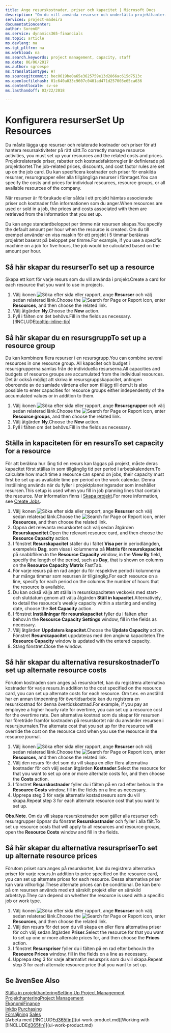 ```yaml
---
title: Ange resurskostnader, priser och kapacitet | Microsoft Docs
description: "Om du vill använda resurser och underlätta projekthantering, specificera kostnader och priser för enskilda resurser eller resursgrupper och ange en resurskapacitet."
services: project-madeira
documentationcenter: 
author: SorenGP
ms.service: dynamics365-financials
ms.topic: article
ms.devlang: na
ms.tgt_pltfrm: na
ms.workload: na
ms.search.keywords: project management, capacity, staff
ms.date: 06/06/2017
ms.author: sgroespe
ms.translationtype: HT
ms.sourcegitcommit: bec0619be0a65e3625759e13d2866ac615d7513c
ms.openlocfilehash: 01c640a033c9607c0401ad471d257003e65ca636
ms.contentlocale: sv-se
ms.lasthandoff: 03/22/2018

---
```

# <a name="set-up-resources"></a><span data-ttu-id="2e580-103">Konfigurera resurser</span><span class="sxs-lookup"><span data-stu-id="2e580-103">Set Up Resources</span></span>
<span data-ttu-id="2e580-104">Du måste lägga upp resurser och relaterade kostnader och priser för att hantera resursaktiviteter på rätt sätt.</span><span class="sxs-lookup"><span data-stu-id="2e580-104">To correctly manage resource activities, you must set up your resources and the related costs and prices.</span></span> <span data-ttu-id="2e580-105">Projektrelaterade priser, rabatter och kostnadsfaktorregler är definierade på projektkortet.</span><span class="sxs-lookup"><span data-stu-id="2e580-105">The job-related prices, discounts, and cost factor rules are set up on the job card.</span></span> <span data-ttu-id="2e580-106">Du kan specificera kostnader och priser för enskilda resurser, resursgrupper eller alla tillgängliga resurser i företaget.</span><span class="sxs-lookup"><span data-stu-id="2e580-106">You can specify the costs and prices for individual resources, resource groups, or all available resources of the company.</span></span>

<span data-ttu-id="2e580-107">När resurser är förbrukade eller sålda i ett projekt hämtas associerade priser och kostnader från informationen som du anger.</span><span class="sxs-lookup"><span data-stu-id="2e580-107">When resources are used or sold in a job, the prices and costs associated with them are retrieved from the information that you set up.</span></span>

<span data-ttu-id="2e580-108">Du kan ange standardbeloppet per timme när resursen skapas.</span><span class="sxs-lookup"><span data-stu-id="2e580-108">You specify the default amount per hour when the resource is created.</span></span> <span data-ttu-id="2e580-109">Om du till exempel använder en viss maskin för ett projekt i 5 timmar beräknas projektet baserat på beloppet per timme.</span><span class="sxs-lookup"><span data-stu-id="2e580-109">For example, if you use a specific machine on a job for five hours, the job would be calculated based on the amount per hour.</span></span>

## <a name="to-set-up-a-resource"></a><span data-ttu-id="2e580-110">Så här skapar du resurser</span><span class="sxs-lookup"><span data-stu-id="2e580-110">To set up a resource</span></span>
<span data-ttu-id="2e580-111">Skapa ett kort för varje resurs som du vill använda i projekt.</span><span class="sxs-lookup"><span data-stu-id="2e580-111">Create a card for each resource that you want to use in projects.</span></span>

1. <span data-ttu-id="2e580-112">Välj ikonen ![Söka efter sida eller rapport](media/ui-search/search_small.png "Ikonen Söka efter sida eller rapport"), ange **Resurser** och välj sedan relaterad länk.</span><span class="sxs-lookup"><span data-stu-id="2e580-112">Choose the ![Search for Page or Report](media/ui-search/search_small.png "Search for Page or Report icon") icon, enter **Resources**, and then choose the related link.</span></span>
2. <span data-ttu-id="2e580-113">Välj åtgärden **Ny**.</span><span class="sxs-lookup"><span data-stu-id="2e580-113">Choose the **New** action.</span></span>
3. <span data-ttu-id="2e580-114">Fyll i fälten om det behövs.</span><span class="sxs-lookup"><span data-stu-id="2e580-114">Fill in the fields as necessary.</span></span> [!INCLUDE[tooltip-inline-tip](includes/tooltip-inline-tip_md.md)]  

## <a name="to-set-up-a-resource-group"></a><span data-ttu-id="2e580-115">Så här skapar du en resursgrupp</span><span class="sxs-lookup"><span data-stu-id="2e580-115">To set up a resource group</span></span>
<span data-ttu-id="2e580-116">Du kan kombinera flera resurser i en resursgrupp.</span><span class="sxs-lookup"><span data-stu-id="2e580-116">You can combine several resources in one resource group.</span></span> <span data-ttu-id="2e580-117">All kapacitet och budget i resursgrupperna samlas från de individuella resurserna.</span><span class="sxs-lookup"><span data-stu-id="2e580-117">All capacities and budgets of resource groups are accumulated from the individual resources.</span></span> <span data-ttu-id="2e580-118">Det är också möjligt att skriva in resursgruppskapacitet, antingen oberoende av de samlade värdena eller som tillägg till dem.</span><span class="sxs-lookup"><span data-stu-id="2e580-118">It is also possible to enter capacities for resource groups either independently of the accumulated values or in addition to them.</span></span>

1. <span data-ttu-id="2e580-119">Välj ikonen ![Söka efter sida eller rapport](media/ui-search/search_small.png "Ikonen Söka efter sida eller rapport"), ange **Resursgrupper** och välj sedan relaterad länk.</span><span class="sxs-lookup"><span data-stu-id="2e580-119">Choose the ![Search for Page or Report](media/ui-search/search_small.png "Search for Page or Report icon") icon, enter **Resource groups**, and then choose the related link.</span></span>
2. <span data-ttu-id="2e580-120">Välj åtgärden **Ny**.</span><span class="sxs-lookup"><span data-stu-id="2e580-120">Choose the **New** action.</span></span>
3. <span data-ttu-id="2e580-121">Fyll i fälten om det behövs.</span><span class="sxs-lookup"><span data-stu-id="2e580-121">Fill in the fields as necessary.</span></span>

## <a name="to-set-capacity-for-a-resource"></a><span data-ttu-id="2e580-122">Ställa in kapaciteten för en resurs</span><span class="sxs-lookup"><span data-stu-id="2e580-122">To set capacity for a resource</span></span>
<span data-ttu-id="2e580-123">För att beräkna hur lång tid en resurs kan läggas på projekt, måste deras kapacitet först ställas in som tillgänglig tid per period i arbetskalendern.</span><span class="sxs-lookup"><span data-stu-id="2e580-123">To calculate how much time a resource can spend on jobs, their capacity must first be set up as available time per period on the work calendar.</span></span> <span data-ttu-id="2e580-124">Denna inställning används när du fyller i projektplaneringsrader som innehåller resursen.</span><span class="sxs-lookup"><span data-stu-id="2e580-124">This setup is used when you fill in job planning lines that contain the resource.</span></span> <span data-ttu-id="2e580-125">Mer information finns i [Skapa projekt](projects-how-create-jobs.md).</span><span class="sxs-lookup"><span data-stu-id="2e580-125">For more information, see [Create Jobs](projects-how-create-jobs.md).</span></span>

1. <span data-ttu-id="2e580-126">Välj ikonen ![Söka efter sida eller rapport](media/ui-search/search_small.png "Ikonen Söka efter sida eller rapport"), ange **Resurser** och välj sedan relaterad länk.</span><span class="sxs-lookup"><span data-stu-id="2e580-126">Choose the ![Search for Page or Report](media/ui-search/search_small.png "Search for Page or Report icon") icon, enter **Resources**, and then choose the related link.</span></span>
2. <span data-ttu-id="2e580-127">Öppna det relevanta resurskortet och välj sedan åtgärden **Resurskapacitet**.</span><span class="sxs-lookup"><span data-stu-id="2e580-127">Open the relevant resource card, and then choose the **Resource Capacity** action.</span></span>
3. <span data-ttu-id="2e580-128">I fönstret **Resurskapacitet** ställer du i fältet **Visa per** in periodlängden, exempelvis **Dag**, som visas i kolumnerna på **Matris för resurskapacitet** på snabbfliken.</span><span class="sxs-lookup"><span data-stu-id="2e580-128">In the **Resource Capacity** window, in the **View By** field, specify the length of the period, such as **Day**, that is shown on columns on the **Resource Capacity Matrix** FastTab.</span></span>
4. <span data-ttu-id="2e580-129">För varje resurs på en rad anger du för respektive period i kolumnerna hur många timmar som resursen är tillgänglig.</span><span class="sxs-lookup"><span data-stu-id="2e580-129">For each resource on a line, specify for each period on the columns the number of hours that the resource is available.</span></span>
5. <span data-ttu-id="2e580-130">Du kan också välja att ställa in resurskapaciteten veckovis med start- och slutdatum genom att välja åtgärden **Ställ in kapacitet**.</span><span class="sxs-lookup"><span data-stu-id="2e580-130">Alternatively, to detail the resource's weekly capacity within a starting and ending date, choose the **Set Capacity** action.</span></span>
6. <span data-ttu-id="2e580-131">I fönstret **Inställningar för resurskapacitet** fyller du i fälten efter behov.</span><span class="sxs-lookup"><span data-stu-id="2e580-131">In the **Resource Capacity Settings** window, fill in the fields as necessary.</span></span>
7. <span data-ttu-id="2e580-132">Välj åtgärden **Uppdatera kapacitet**.</span><span class="sxs-lookup"><span data-stu-id="2e580-132">Choose the **Update Capacity** action.</span></span> <span data-ttu-id="2e580-133">Fönstret **Resurskapacitet** uppdateras med den angivna kapaciteten.</span><span class="sxs-lookup"><span data-stu-id="2e580-133">The **Resource Capacity** window is updated with the entered capacity.</span></span>
8. <span data-ttu-id="2e580-134">Stäng fönstret.</span><span class="sxs-lookup"><span data-stu-id="2e580-134">Close the window.</span></span>

## <a name="to-set-up-alternate-resource-costs"></a><span data-ttu-id="2e580-135">Så här skapar du alternativa resurskostnader</span><span class="sxs-lookup"><span data-stu-id="2e580-135">To set up alternate resource costs</span></span>
<span data-ttu-id="2e580-136">Förutom kostnaden som anges på resurskortet, kan du registrera alternativa kostnader för varje resurs.</span><span class="sxs-lookup"><span data-stu-id="2e580-136">In addition to the cost specified on the resource card, you can set up alternate costs for each resource.</span></span> <span data-ttu-id="2e580-137">Om t.ex. en anställd har en annan timpenning för övertidsarbete kan du registrera en resurskostnad för denna övertidskostnad.</span><span class="sxs-lookup"><span data-stu-id="2e580-137">For example, if you pay an employee a higher hourly rate for overtime, you can set up a resource cost for the overtime rate.</span></span> <span data-ttu-id="2e580-138">Den alternativa kostnad som du skapar för resursen har företräde framför kostnaden på resurskortet när du använder resursen i resursjournalen.</span><span class="sxs-lookup"><span data-stu-id="2e580-138">The alternate cost that you set up for the resource will override the cost on the resource card when you use the resource in the resource journal.</span></span>

1. <span data-ttu-id="2e580-139">Välj ikonen ![Söka efter sida eller rapport](media/ui-search/search_small.png "Ikonen Söka efter sida eller rapport"), ange **Resurser** och välj sedan relaterad länk.</span><span class="sxs-lookup"><span data-stu-id="2e580-139">Choose the ![Search for Page or Report](media/ui-search/search_small.png "Search for Page or Report icon") icon, enter **Resources**, and then choose the related link.</span></span>  
2. <span data-ttu-id="2e580-140">Välj den resurs för det som du vill skapa en eller flera alternativa kostnader för och välj sedan åtgärden **Kostnader**.</span><span class="sxs-lookup"><span data-stu-id="2e580-140">Select the resource for that you want to set up one or more alternate costs for, and then choose the **Costs** action.</span></span>  
3. <span data-ttu-id="2e580-141">I fönstret **Resurskostnader** fyller du i fälten på en rad efter behov.</span><span class="sxs-lookup"><span data-stu-id="2e580-141">In the **Resource Costs** window, fill in the fields on a line as necessary.</span></span>  
4. <span data-ttu-id="2e580-142">Upprepa steg 3 för varje alternativ kostadsresurs som du vill skapa.</span><span class="sxs-lookup"><span data-stu-id="2e580-142">Repeat step 3 for each alternate resource cost that you want to set up.</span></span>

<span data-ttu-id="2e580-143">**Obs**.</span><span class="sxs-lookup"><span data-stu-id="2e580-143">**Note**.</span></span> <span data-ttu-id="2e580-144">Om du vill skapa resurskostnader som gäller alla resurser och resursgrupper öppnar du fönstret **Resurskostnader** och fyller i alla fält.</span><span class="sxs-lookup"><span data-stu-id="2e580-144">To set up resource costs that will apply to all resources and resource groups, open the **Resource Costs** window and fill in the fields.</span></span>

## <a name="to-set-up-alternate-resource-prices"></a><span data-ttu-id="2e580-145">Så här skapar du alternativa resurspriser</span><span class="sxs-lookup"><span data-stu-id="2e580-145">To set up alternate resource prices</span></span>
<span data-ttu-id="2e580-146">Förutom priset som anges på resurskortet, kan du registrera alternativa priser för varje resurs.</span><span class="sxs-lookup"><span data-stu-id="2e580-146">In addition to price specified on the resource card, you can set up alternate prices for each resource.</span></span> <span data-ttu-id="2e580-147">Dessa alternativa priser kan vara villkorliga.</span><span class="sxs-lookup"><span data-stu-id="2e580-147">These alternate prices can be conditional.</span></span> <span data-ttu-id="2e580-148">De kan bero på om resursen används med ett särskilt projekt eller en särskild arbetstyp.</span><span class="sxs-lookup"><span data-stu-id="2e580-148">They can depend on whether the resource is used with a specific job or work type.</span></span>

1. <span data-ttu-id="2e580-149">Välj ikonen ![Söka efter sida eller rapport](media/ui-search/search_small.png "Ikonen Söka efter sida eller rapport"), ange **Resurser** och välj sedan relaterad länk.</span><span class="sxs-lookup"><span data-stu-id="2e580-149">Choose the ![Search for Page or Report](media/ui-search/search_small.png "Search for Page or Report icon") icon, enter **Resources**, and then choose the related link.</span></span>
2. <span data-ttu-id="2e580-150">Välj den resurs för det som du vill skapa en eller flera alternativa priser för och välj sedan åtgärden **Priser**.</span><span class="sxs-lookup"><span data-stu-id="2e580-150">Select the resource for that you want to set up one or more alternate prices for, and then choose the **Prices** action.</span></span>
3. <span data-ttu-id="2e580-151">I fönstret **Resurspriser** fyller du i fälten på en rad efter behov.</span><span class="sxs-lookup"><span data-stu-id="2e580-151">In the **Resource Prices** window, fill in the fields on a line as necessary.</span></span>
4. <span data-ttu-id="2e580-152">Upprepa steg 3 för varje alternativt resurspris som du vill skapa.</span><span class="sxs-lookup"><span data-stu-id="2e580-152">Repeat step 3 for each alternate resource price that you want to set up.</span></span>

## <a name="see-also"></a><span data-ttu-id="2e580-153">Se även</span><span class="sxs-lookup"><span data-stu-id="2e580-153">See Also</span></span>
[<span data-ttu-id="2e580-154">Ställa in projekthantering</span><span class="sxs-lookup"><span data-stu-id="2e580-154">Setting Up Project Management</span></span>](projects-setup-projects.md)  
[<span data-ttu-id="2e580-155">Projekthantering</span><span class="sxs-lookup"><span data-stu-id="2e580-155">Project Management</span></span>](projects-manage-projects.md)  
[<span data-ttu-id="2e580-156">Ekonomi</span><span class="sxs-lookup"><span data-stu-id="2e580-156">Finance</span></span>](finance.md)  
<span data-ttu-id="2e580-157">[Inköp](purchasing-manage-purchasing.md)       </span><span class="sxs-lookup"><span data-stu-id="2e580-157">[Purchasing](purchasing-manage-purchasing.md)       </span></span>  
<span data-ttu-id="2e580-158">[Försäljning](sales-manage-sales.md)    </span><span class="sxs-lookup"><span data-stu-id="2e580-158">[Sales](sales-manage-sales.md)    </span></span>  
<span data-ttu-id="2e580-159">[Arbeta med [!INCLUDE[d365fin](includes/d365fin_md.md)]](ui-work-product.md)</span><span class="sxs-lookup"><span data-stu-id="2e580-159">[Working with [!INCLUDE[d365fin](includes/d365fin_md.md)]](ui-work-product.md)</span></span>  

